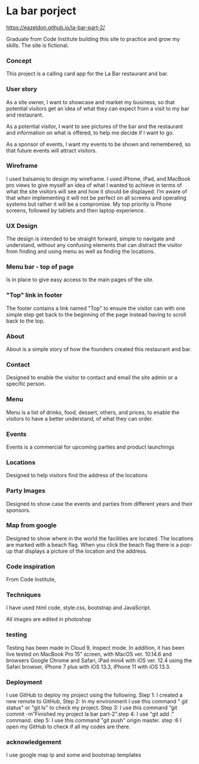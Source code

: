 # La bar porject 
 https://eazeldon.github.io/la-bar-part-2/

Graduate from Code Institute building this site to practice and grow my skills. The site is fictional.


### Concept

This project is a calling card app for the La Bar restaurant and bar.

### User story 

As a site owner, I want to showcase and market my business, so that potential visitors get an idea of what they can expect from a visit 
to my bar and restaurant.

As a potential visitor, I want to see pictures of the bar and the restaurant and information on what is offered, to
help me decide if I want to go.

As a sponsor of events, I want my events to be shown and remembered, so that future events will attract visitors. 

### Wireframe

I used balsamiq to design my wireframe. I used iPhone, iPad, and MacBook pro views to give myself an idea of what I wanted to achieve in terms 
of what the site visitors will see and how it should be displayed. I’m aware of that when implementing it will not be perfect on all screens and 
operating systems but rather it will be a compromise. My top priority is  Phone screens, followed by tablets and then laptop experience.

### UX Design

The design is intended to be straight forward, simple to navigate and understand, without any confusing elements 
that can distract the visitor from finding and using menu as well as finding the locations.

### Menu bar - top of page

Is in place to give easy access to the main pages of the site.

### "Top" link in footer

The footer contains a link named "Top" to ensure the visitor can with one simple step get back to the beginning of
the page instead having to scroll back to the top.

### About

About is a simple story of how the founders created this restaurant and bar.  

### Contact

Designed to enable the visitor to contact  and email the site admin or a specific person. 

### Menu

Menu is a list of drinks, food, dessert, others, and prices, to
enable the visitors to have a better understand, of what they can order.
 
### Events

Events is a commercial for upcoming parties and product launchings

### Locations

Designed to help visitors find the address of the locations 

### Party Images

Designed to show case the events and parties from different years and their sponsors.


### Map from google

Designed to show where in the world the facilities are located.
The locations are marked with a beach flag. When you click the beach flag there is a pop-up that displays a picture of the location
and the address.

### Code inspiration

From Code Institute, 

### Techniques

I have used html code, style.css, bootstrap and JavaScript.

All images are edited in photoshop
 
### testing

Testing has been made in Cloud 9, Inspect mode. In addition, it has been live tested on MacBook Pro 15” screen, with MacOS ver. 10.14.6 and 
browsers Google Chrome and Safari, iPad mini4 with iOS ver. 12.4 using the Safari browser, iPhone 7 plus with iOS 13.3, iPhone 11 with iOS 13.3.

### Deployment

I use GitHub to deploy my project using the following. Step 1: I created a new remote to GitHub, Step 2: In my environment  I use this command " git status" or "git ls" to check my project. Step 3: I use this command ”git commit -m”Finished my project la bar part-2”.step 4: I use "git add ." command. step 5: I use this command "git push" origin master. step :6 I open my GitHub to check if all my codes are there.

### acknowledgement

I use google map Ip and some and bootstrap templates 
